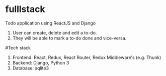 # fulllstack
Todo application  using ReactJS and Django 
1.	User can create, delete and edit a to-do. 
2.	They will be able to mark a to-do done and vice-versa. 


#Tech stack 
1.	Frontend: React, Redux, React Router, Redux Middleware's (e.g. Thunk) 
2.	Backend: Django, Python 3 
3.	Database: sqlite3
